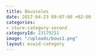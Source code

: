```yaml
---
title: Boussoles
date: 2017-04-23 09:07:00 +02:00
categories:
- store-category-second
categoryId: 23179251
image: "/uploads/bous1.png"
layout: ecwid-category
---
```


